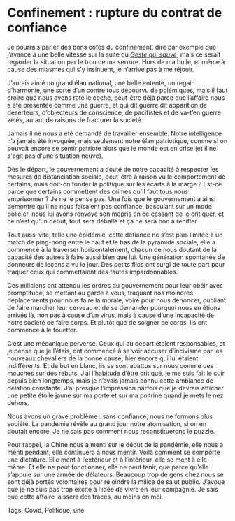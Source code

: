# Confinement : rupture du contrat de confiance

Je pourrais parler des bons côtés du confinement, dire par exemple que j’avance à une belle vitesse sur la suite du [*Geste qui sauve*](https://tcrouzet.com/le-geste-qui-sauve/), mais ce serait regarder la situation par le trou de ma serrure. Hors de ma bulle, et même à cause des miasmes qui s’y insinuent, je n’arrive pas à me réjouir.<span id="more-53785"></span>

J’aurais aimé un grand élan national, une belle entente, un regain d’harmonie, une sorte d’un contre tous dépourvu de polémiques, mais il faut croire que nous avons raté le coche, peut-être déjà parce que l’affaire nous a été présentée comme une guerre, et qui dit guerre dit apparition de déserteurs, d’objecteurs de conscience, de pacifistes et de va-t’en guerre zélés, autant de raisons de fracturer la société.

Jamais il ne nous a été demandé de travailler ensemble. Notre intelligence n’a jamais été invoquée, mais seulement notre élan patriotique, comme si on pouvait encore se sentir patriote alors que le monde est en crise (et il ne s'agit pas d'une situation neuve).

Dès le départ, le gouvernement a douté de notre capacité à respecter les mesures de distanciation sociale, peut-être à raison vu le comportement de certains, mais doit-on fonder la politique sur les écarts à la marge ? Est-ce parce que certains commettent des crimes qu'il faut tous nous emprisonner ? Je ne le pense pas. Une fois que le gouvernement a ainsi démontré qu’il ne nous faisaient pas confiance, basculant sur un mode policier, nous lui avons renvoyé son mépris en ce cessant de le critiquer, et ce n’est qu’un début, tout sera déballé et ça ne sera bon à renifler.

Tout aussi vite, telle une épidémie, cette défiance ne s’est plus limitée à un match de ping-pong entre le haut et le bas de la pyramide sociale, elle a commencé à la traverser horizontalement, chacun de nous doutant de la capacité des autres à faire aussi bien que lui. Une génération spontanée de donneurs de leçons a vu le jour. Des petits flics ont surgi de toute part pour traquer ceux qui commettaient des fautes impardonnables.

Ces miliciens ont attendu les ordres du gouvernement pour leur obéir avec promptitude, se mettant au garde à vous, traquant nos moindres déplacements pour nous faire la morale, voire pour nous dénoncer, oubliant de faire marcher leur cerveau et de se demander pourquoi nous en étions arrivés là, non pas à cause d’un virus, mais à cause d’une incapacité de notre société de faire corps. Et plutôt que de soigner ce corps, ils ont commencé à le fouetter.

C’est une mécanique perverse. Ceux qui au départ étaient responsables, et je pense que je l’étais, ont commencé à se voir accuser d’incivisme par les nouveaux chevaliers de la bonne cause, hier encore qui lui étaient indifférents. Et de but en blanc, ils se sont abattus sur nous comme des mouches sur des rebuts. J’ai l’habitude d’être critiqué, je me suis fait le cuir depuis bien longtemps, mais je n’avais jamais connu cette ambiance de délation constante. J’ai presque l’impression parfois que je devrais afficher une petite étoile jaune sur ma porte et sur ma poitrine quand je mets le nez dehors.

Nous avons un grave problème : sans confiance, nous ne formons plus société. La pandémie révèle au grand jour notre atomisation, si on en doutait encore. Je ne sais pas comment nous reconstituerons le puzzle.

Pour rappel, la Chine nous a menti sur le début de la pandémie, elle nous a menti pendant, elle continuera à nous mentir. Voilà comment se comporte une dictature. Elle ment à l’extérieur et à l’intérieur, elle se ment à elle-même. Et elle ne peut fonctionner, elle ne peut tenir, que parce qu’elle s’appuie sur une armée de délateurs. Beaucoup trop de gens chez nous se sont déjà portés volontaires pour rejoindre la milice de salut public. J’avoue que je ne suis pas trop excité à l’idée de vivre en leur compagnie. Je sais que cette affaire laissera des traces, au moins en moi.

Tags: Covid, Politique, une